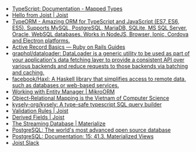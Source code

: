 * [TypeScript: Documentation - Mapped Types](https://www.typescriptlang.org/docs/handbook/2/mapped-types.html)
* [Hello from Joist | Joist](https://joist-orm.io/)
* [TypeORM - Amazing ORM for TypeScript and JavaScript (ES7, ES6, ES5). Supports MySQL, PostgreSQL, MariaDB, SQLite, MS SQL Server, Oracle, WebSQL databases. Works in NodeJS, Browser, Ionic, Cordova and Electron platforms.](https://typeorm.io/)
* [Active Record Basics — Ruby on Rails Guides](https://guides.rubyonrails.org/active_record_basics.html)
* [graphql/dataloader: DataLoader is a generic utility to be used as part of your application's data fetching layer to provide a consistent API over various backends and reduce requests to those backends via batching and caching.](https://github.com/graphql/dataloader)
* [facebook/Haxl: A Haskell library that simplifies access to remote data, such as databases or web-based services.](https://github.com/facebook/Haxl)
* [Working with Entity Manager | MikroORM](https://mikro-orm.io/docs/entity-manager)
* [Object-Relational Mapping is the Vietnam of Computer Science](https://blog.codinghorror.com/object-relational-mapping-is-the-vietnam-of-computer-science/)
* [kysely-org/kysely: A type-safe typescript SQL query builder](https://github.com/kysely-org/kysely)
* [Validation Rules | Joist](https://joist-orm.io/docs/modeling/validation-rules#reactive-validation-rules)
* [Derived Fields | Joist](https://joist-orm.io/docs/modeling/derived-fields)
* [The Streaming Database | Materialize](https://materialize.com/)
* [PostgreSQL: The world's most advanced open source database](https://www.postgresql.org/)
* [PostgreSQL: Documentation: 15: 41.3. Materialized Views](https://www.postgresql.org/docs/current/rules-materializedviews.html)
* [Joist Slack](https://joist-ts.slack.com/?redir=%2Fssb%2Fredirect)